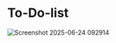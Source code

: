 # To-Do-list

![Screenshot 2025-06-24 092914](https://github.com/user-attachments/assets/f7f9b82e-6d20-4c52-ad8e-2df91a6dcede)
